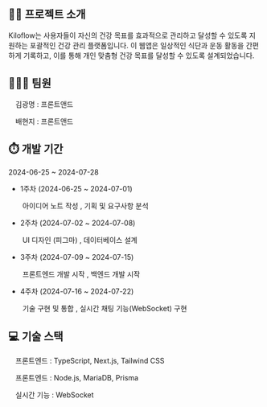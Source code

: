 ## :man_teacher: 프로젝트 소개
Kiloflow는 사용자들이 자신의 건강 목표를 효과적으로 관리하고 달성할 수 있도록 지원하는 포괄적인 건강 관리 플랫폼입니다.
이 웹앱은 일상적인 식단과 운동 활동을 간편하게 기록하고, 이를 통해 개인 맞춤형 건강 목표를 달성할 수 있도록 설계되었습니다.


## :family_man_boy_boy: 팀원
 김광명 : 프론트앤드
 
 배현지 : 프론트앤드


## :stopwatch: 개발 기간
2024-06-25 ~ 2024-07-28
+ 1주차 (2024-06-25 ~ 2024-07-01)
>
  아이디어 노트 작성 ,
기획 및 요구사항 분석 
+ 2주차 (2024-07-02 ~ 2024-07-08)
>
  UI 디자인 (피그마) ,
데이터베이스 설계
+ 3주차 (2024-07-09 ~ 2024-07-15)
>
  프론트엔드 개발 시작 ,
백엔드 개발 시작
+ 4주차 (2024-07-16 ~ 2024-07-22)
>
  기술 구현 및 통합 ,
실시간 채팅 기능(WebSocket) 구현


## :computer: 기술 스택
 프론트엔드 : TypeScript, Next.js, Tailwind CSS
 
  프론트엔드 : Node.js, MariaDB, Prisma
 
 실시간 기능 : WebSocket

